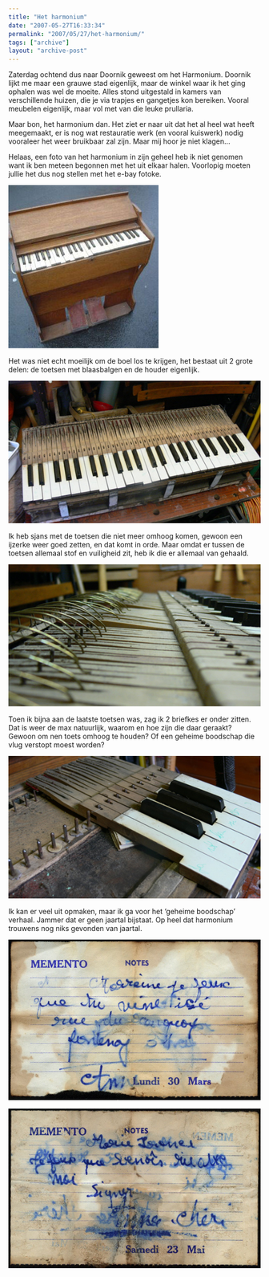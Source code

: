 ```yaml
---
title: "Het harmonium"
date: "2007-05-27T16:33:34"
permalink: "2007/05/27/het-harmonium/"
tags: ["archive"]
layout: "archive-post"
---
```

Zaterdag ochtend dus naar Doornik geweest om het Harmonium. Doornik lijkt me maar een grauwe stad eigenlijk, maar de winkel waar ik het ging ophalen was wel de moeite. Alles stond uitgestald in kamers van verschillende huizen, die je via trapjes en gangetjes kon bereiken. Vooral meubelen eigenlijk, maar vol met van die leuke prullaria.

Maar bon, het harmonium dan. Het ziet er naar uit dat het al heel wat heeft meegemaakt, er is nog wat restauratie werk (en vooral kuiswerk) nodig vooraleer het weer bruikbaar zal zijn. Maar mij hoor je niet klagen…

Helaas, een foto van het harmonium in zijn geheel heb ik niet genomen want ik ben meteen begonnen met het uit elkaar halen. Voorlopig moeten jullie het dus nog stellen met het e-bay fotoke.

![harmonium](/images/blog/2007/05/harmonium.jpg)

Het was niet echt moeilijk om de boel los te krijgen, het bestaat uit 2 grote delen: de toetsen met blaasbalgen en de houder eigenlijk.

[](/images/blog/2007/05/p1070547.jpg "Toetsen")

[![Toetsen](/images/blog/2007/05/p1070547.jpg)](/images/blog/2007/05/p1070547.jpg "Toetsen")

Ik heb sjans met de toetsen die niet meer omhoog komen, gewoon een ijzerke weer goed zetten, en dat komt in orde. Maar omdat er tussen de toetsen allemaal stof en vuiligheid zit, heb ik die er allemaal van gehaald.

[](/images/blog/2007/05/p1070550.jpg "ijzerkers")

[![ijzerkers](/images/blog/2007/05/p1070550.jpg)](/images/blog/2007/05/p1070550.jpg "ijzerkers")

Toen ik bijna aan de laatste toetsen was, zag ik 2 briefkes er onder zitten. Dat is weer de max natuurlijk, waarom en hoe zijn die daar geraakt? Gewoon om nen toets omhoog te houden? Of een geheime boodschap die vlug verstopt moest worden?

[](/images/blog/2007/05/p1070556.jpg "ontdekking")

[![ontdekking](/images/blog/2007/05/p1070556.jpg)](/images/blog/2007/05/p1070556.jpg "ontdekking")

Ik kan er veel uit opmaken, maar ik ga voor het ‘geheime boodschap’ verhaal. Jammer dat er geen jaartal bijstaat. Op heel dat harmonium trouwens nog niks gevonden van jaartal.

[](/images/blog/2007/05/memento1.jpg "memento 1")

[![memento 1](/images/blog/2007/05/memento1.jpg)](/images/blog/2007/05/memento1.jpg "memento 1")

[](/images/blog/2007/05/memento2.jpg "memento 2")

[![memento 2](/images/blog/2007/05/memento2.jpg)](/images/blog/2007/05/memento2.jpg "memento 2")
